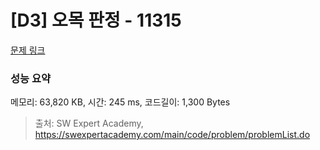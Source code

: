 # [D3] 오목 판정 - 11315 

[문제 링크](https://swexpertacademy.com/main/code/problem/problemDetail.do?contestProbId=AXaSUPYqPYMDFASQ) 

### 성능 요약

메모리: 63,820 KB, 시간: 245 ms, 코드길이: 1,300 Bytes



> 출처: SW Expert Academy, https://swexpertacademy.com/main/code/problem/problemList.do